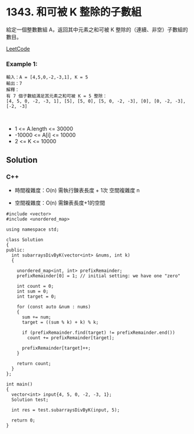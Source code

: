 # 1343. 和可被 K 整除的子數組

給定一個整數數組 A，返回其中元素之和可被 K 整除的（連續、非空）子數組的數目。

[LeetCode](https://leetcode-cn.com/problems/subarray-sums-divisible-by-k)

### Example 1:
```
輸入：A = [4,5,0,-2,-3,1], K = 5
輸出：7
解釋：
有 7 個子數組滿足其元素之和可被 K = 5 整除：
[4, 5, 0, -2, -3, 1], [5], [5, 0], [5, 0, -2, -3], [0], [0, -2, -3], [-2, -3]
```
 
* 1 <= A.length <= 30000
* -10000 <= A[i] <= 10000
* 2 <= K <= 10000


## Solution  

### C++

* 時間複雜度：O(n)   需執行鍊表長度 + 1次  空間複雜度 n

* 空間複雜度：O(n)   需鍊表長度+1的空間

```
#include <vector>
#include <unordered_map>

using namespace std;

class Solution
{
public:
  int subarraysDivByK(vector<int> &nums, int k)
  {

    unordered_map<int, int> prefixRemainder;
    prefixRemainder[0] = 1; // initial setting: we have one "zero"

    int count = 0;
    int sum = 0;
    int target = 0;

    for (const auto &num : nums)
    {
      sum += num;
      target = ((sum % k) + k) % k;

      if (prefixRemainder.find(target) != prefixRemainder.end())
        count += prefixRemainder[target];

      prefixRemainder[target]++;
    }

    return count;
  }
};

int main()
{
  vector<int> input{4, 5, 0, -2, -3, 1};
  Solution test;

  int res = test.subarraysDivByK(input, 5);

  return 0;
}

```